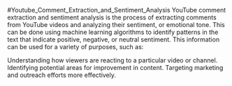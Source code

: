 #Youtube_Comment_Extraction_and_Sentiment_Analysis
YouTube comment extraction and sentiment analysis is the process of extracting comments from YouTube videos and analyzing their sentiment, or emotional tone. This can be done using machine learning algorithms to identify patterns in the text that indicate positive, negative, or neutral sentiment.
This information can be used for a variety of purposes, such as:

Understanding how viewers are reacting to a particular video or channel.
Identifying potential areas for improvement in content.
Targeting marketing and outreach efforts more effectively.
